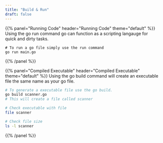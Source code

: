 ```yaml
---
title: "Build & Run"
draft: false
---
```


{{% panel="Running Code" header="Running Code" theme="default" %}}
Using the go run command go can function as a scripting langauge for quick and dirty tasks.
```
# To run a go file simply use the run command
go run main.go
```
{{% /panel %}}

{{% panel="Compiled Executable" header="Compiled Executable" theme="default" %}}
Using the go build command will create an executable file the same name as your go file.
```bash
# To generate a executable file use the go build.
go build scanner.go
# This will create a file called scanner
```
```bash
# Check executable with file
file scanner

# Check file size
ls -l scanner
```
{{% /panel %}}
